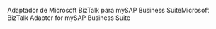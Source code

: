 <span data-ttu-id="d78f2-101">Adaptador de Microsoft BizTalk para mySAP Business Suite</span><span class="sxs-lookup"><span data-stu-id="d78f2-101">Microsoft BizTalk Adapter for mySAP Business Suite</span></span>